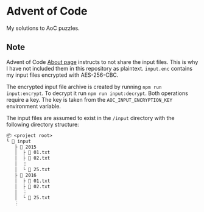 # Advent of Code

My solutions to AoC puzzles.

## Note

Advent of Code [About page](https://adventofcode.com/2023/about) instructs to not share the input files. This is why I have not included them in this repository as plaintext. `input.enc` contains my input files encrypted with AES-256-CBC.

The encrypted input file archive is created by running `npm run input:encrypt`. To decrypt it run `npm run input:decrypt`. Both operations require a key. The key is taken from the `AOC_INPUT_ENCRYPTION_KEY` environment variable.

The input files are assumed to exist in the `/input` directory with the following directory structure:

```txt
📦 <project root>
└ 📂 input
   ├ 📂 2015
   │  ├ 📜 01.txt
   │  ├ 📜 02.txt
   │  ⋮
   │  └ 📜 25.txt
   ├ 📂 2016
   │  ├ 📜 01.txt
   │  ├ 📜 02.txt
   │  ⋮
   │  └ 📜 25.txt
   ⋮
```
